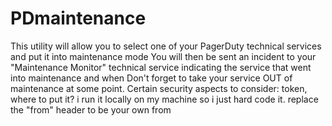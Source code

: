 # PDmaintenance


This utility will allow you to select one of your PagerDuty technical services and put it into maintenance mode
You will then be sent an incident to your "Maintenance Monitor" technical service indicating the service that went into maintenance and when
Don't forget to take your service OUT of maintenance at some point.
Certain security aspects to consider: token, where to put it?  i run it locally on my machine so i just hard code it.
replace the "from" header to be your own from

